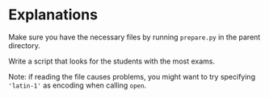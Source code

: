 # Explanations

Make sure you have the necessary files by running `prepare.py` in the parent directory.

Write a script that looks for the students with the most exams.

Note: if reading the file causes problems, you might want to try specifying `'latin-1'` as encoding when calling `open`.
